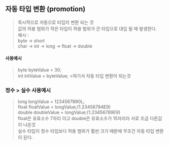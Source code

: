 ## 자동 타입 변환 (promotion)
> 묵시적으로 자동으로 타입이 변환 되는 것  
> 값의 허용 범위가 작은 타입이 허용 범위가 큰 타입으로 대입 될 때 발생한다.  
> 예시 :   
> byte → short  
> char → int → long → float → double  

#### 사용예시
>byte byteValue = 30;  
>int intValue = byteValue; <여기서 자동 타입 변환이 되는것

### 정수 > 실수 사용예시
> long longValue = 1234567890L;  
> float floatValue = longValue;(1.23456794E9)  
> double doubleValue = longValue;(1.23456789E9)  
> float은 유효소수 7자리 이고 double은 유효소수가 15자리라 서로 조금 다른값이 나온것  
> 실수 타입이 정수 타입보다 허용 범위가 훨씬 크기 때문에 무조건 자동 타입 변환이 된다.



